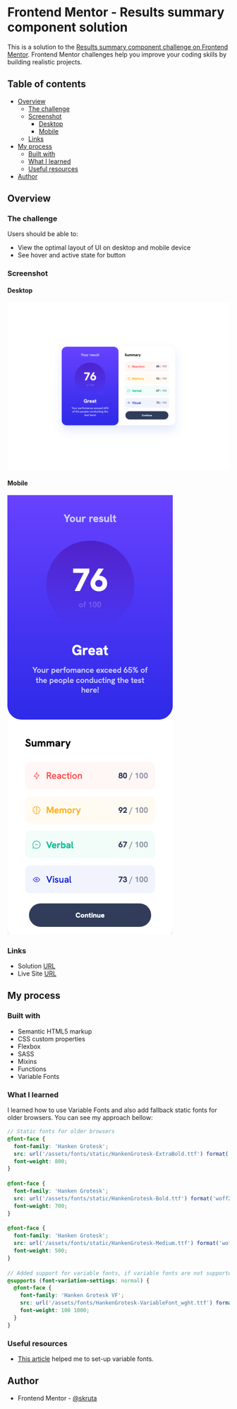 # Frontend Mentor - Results summary component solution

This is a solution to the [Results summary component challenge on Frontend Mentor](https://www.frontendmentor.io/challenges/results-summary-component-CE_K6s0maV). Frontend Mentor challenges help you improve your coding skills by building realistic projects.

## Table of contents

- [Overview](#overview)
  - [The challenge](#the-challenge)
  - [Screenshot](#screenshot)
    - [Desktop](#desktop)
    - [Mobile](#mobile)
  - [Links](#links)
- [My process](#my-process)
  - [Built with](#built-with)
  - [What I learned](#what-i-learned)
  - [Useful resources](#useful-resources)
- [Author](#author)

## Overview

### The challenge

Users should be able to:

- View the optimal layout of UI on desktop and mobile device
- See hover and active state for button

### Screenshot

#### Desktop

![](/design/desktop-solution.png)

#### Mobile

![](/design/mobile-solution.png)

### Links

- Solution [URL]([https://your-solution-url.com](https://github.com/skruta/results-summary-component))
- Live Site [URL](https://results-summary-component-7awwdirug-skruta.vercel.app/)

## My process

### Built with

- Semantic HTML5 markup
- CSS custom properties
- Flexbox
- SASS
- Mixins
- Functions
- Variable Fonts

### What I learned

I learned how to use Variable Fonts and also add fallback static fonts for older browsers. You can see my approach bellow:

```scss
// Static fonts for older browsers
@font-face {
  font-family: 'Hanken Grotesk';
  src: url('/assets/fonts/static/HankenGrotesk-ExtraBold.ttf') format('woff2');
  font-weight: 800;
}

@font-face {
  font-family: 'Hanken Grotesk';
  src: url('/assets/fonts/static/HankenGrotesk-Bold.ttf') format('woff2');
  font-weight: 700;
}

@font-face {
  font-family: 'Hanken Grotesk';
  src: url('/assets/fonts/static/HankenGrotesk-Medium.ttf') format('woff2');
  font-weight: 500;
}

// Added support for variable fonts, if variable fonts are not supported, static fonts above will be used.
@supports (font-variation-settings: normal) {
  @font-face {
    font-family: 'Hanken Grotesk VF';
    src: url('/assets/fonts/HankenGrotesk-VariableFont_wght.ttf') format('woff2-variations');
    font-weight: 100 1000;
  }
}
```

### Useful resources

- [This article](https://web.dev/variable-fonts/) helped me to set-up variable fonts.

## Author

- Frontend Mentor - [@skruta](https://www.frontendmentor.io/profile/skruta)

